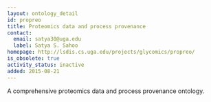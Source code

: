 ```yaml
---
layout: ontology_detail
id: propreo
title: Proteomics data and process provenance
contact:
  email: satya30@uga.edu
  label: Satya S. Sahoo
homepage: http://lsdis.cs.uga.edu/projects/glycomics/propreo/
is_obsolete: true
activity_status: inactive
added: 2015-08-21
---
```


A comprehensive proteomics data and process provenance ontology.

